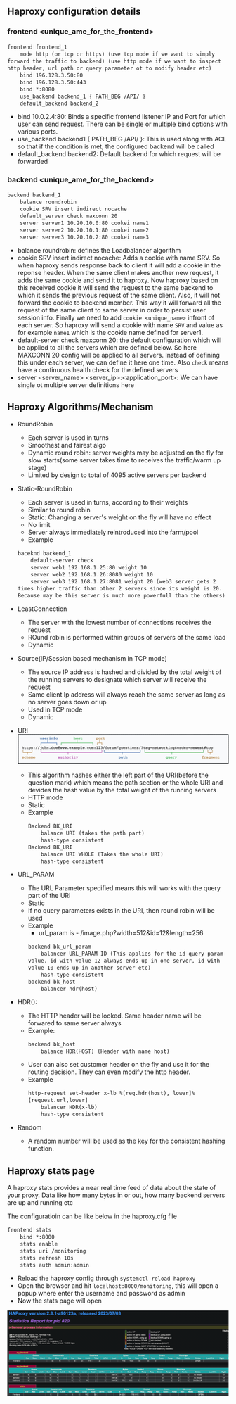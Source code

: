 ## Haproxy configuration details

### frontend <unique_ame_for_the_frontend>
```
frontend frontend_1
    mode http (or tcp or https) (use tcp mode if we want to simply forward the traffic to backend) (use http mode if we want to inspect http header, url path or query parameter ot to modify header etc)
    bind 196.128.3.50:80
    bind 196.128.3.50:443
    bind *:8080
    use_backend backend_1 { PATH_BEG /API/ }
    default_backend backend_2
```
- bind 10.0.2.4:80: Binds a specific frontend listener IP and Port for which user can send request. There can be single or multiple bind options with various ports.
- use_backend backend1 { PATH_BEG /API/ }: This is used along with ACL so that if the condition is met, the configured backend will be called 
- default_backend backend2: Default backend for which request will be forwarded

### backend <unique_ame_for_the_backend>
```
backend backend_1
    balance roundrobin
    cookie SRV insert indirect nocache
    default_server check maxconn 20
    server server1 10.20.10.0:80 cookei name1
    server server2 10.20.10.1:80 cookei name2
    server server3 10.20.10.2:80 cookei name3
```
- balance roundrobin: defines the Loadbalancer algorithm
- cookie SRV insert indirect nocache: Adds a cookie with name SRV. So when haproxy sends response back to client it will add a cookie in the reponse header. When the same client makes another new request, it adds the same cookie and send it to haproxy. Now haproxy based on this received cookie it will send the request to the same backend to which it sends the previous request of the same client. Also, it will not forward the cookie to backend member. This way it will forward all the request of the same client to same server in order to persist user session info. Finally we need to add `cookie <unique_name>` infront of each server. So haproxy will send a cookie with name `SRV` and value as for example `name1` which is the cookie name defined for server1.
- default-server check maxconn 20: the default configuration which will be applied to all the servers which are defined below. So here MAXCONN 20 config will be applied to all servers. Instead of defining this under each server, we can define it here one time. Also `check` means have a continuous health check for the defined servers
- server <server_name> <server_ip>:<application_port>: We can have single ot multiple server definitions here

## Haproxy Algorithms/Mechanism
- RoundRobin
    - Each server is used in turns
    - Smoothest and fairest algo
    - Dynamic round robin: server weights may be adjusted on the fly for slow starts(some server takes time to receives the traffic/warm up stage)
    - Limited by design to total of 4095 active servers per backend
- Static-RoundRobin
    - Each server is used in turns, according to their weights
    - Similar to round robin
    - Static: Changing a server's weight on the fly will have no effect
    - No limit
    - Server always immediately reintroduced into the farm/pool
    - Example
    ```
    baceknd backend_1
        default-server check
        server web1 192.168.1.25:80 weight 10
        server web2 192.168.1.26:8080 weight 10
        server web3 192.168.1.27:8081 weight 20 (web3 server gets 2 times higher traffic than other 2 servers since its weight is 20. Because may be this server is much more powerfull than the others)
    ```
- LeastConnection
    - The server with the lowest number of connections receives the request
    - ROund robin is performed within groups of servers of the same load
    - Dynamic
- Source(IP/Session based mechanism in TCP mode)
    - The source IP address is hashed and divided by the total weight of the running servers to designate which server will receive the request
    - Same client Ip address will always reach the same server as long as no server goes down or up
    - Used in TCP mode
    - Dynamic
- URI
    ![stack_heap](images/04.drawio.png "icon")

    - This algorithm hashes either the left part of the URI(before the question mark) which means the path section or the whole URI and devides the hash value by the total weight of the running servers
    - HTTP mode
    - Static
    - Example
        ```
        Backend BK_URI
            balance URI (takes the path part)
            hash-type consistent
        Backend BK_URI
            balance URI WHOLE (Takes the whole URI)
            hash-type consistent    
        ```
- URL_PARAM
    - The URL Parameter specified means this will works with the query part of the URI
    - Static
    - If no query parameters exists in the URI, then round robin will be used
    - Example
        - url_param is - /image.php?width=512&id=12&length=256
        ```
        backend bk_url_param
            balancer URL_PARAM ID (This applies for the id query param value. id with value 12 always ends up in one server, id with value 10 ends up in another server etc)
            hash-type consistent    
        backend bk_host
            balancer hdr(host)

        ```
- HDR(<NAME>): 
    - The HTTP header <NAME> will be looked. Same header name will be forwared to same server always
    - Example:
        ```
        backend bk_host
            balance HDR(HOST) (Header with name host)
        ```
     - User can also set customer header on the fly and use it for the routing decision. They can even modify the http header.
     - Example
        ```
        http-request set-header x-lb %[req.hdr(host), lower]%[request.url,lower]
            balancer HDR(x-lb)
            hash-type consistent 
        ```   
- Random
    - A random number will be used as the key for the consistent hashing function.


## Haproxy stats page
A haproxy stats provides a near real time feed of data about the state of your proxy. Data like how many bytes in or out, how many backend servers are up and running etc

The configuratioin can be like below in the haproxy.cfg file
```
frontend stats
    bind *:8000
    stats enable
    stats uri /monitoring
    stats refresh 10s
    stats auth admin:admin
```
- Reload the haproxy config through `systemctl reload haproxy`
- Open the browser and hit `localhost:8000/monitoring`, this will open a popup where enter the username and password as admin
- Now the stats page will open

![stack_heap](images/05.drawio.png "icon")

